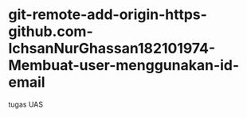 # git-remote-add-origin-https-github.com-IchsanNurGhassan182101974-Membuat-user-menggunakan-id-email
tugas UAS
